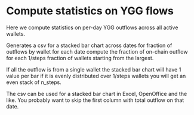 # Compute statistics on YGG flows

Here we compute statistics on per-day YGG outflows across all active wallets.

Generates a csv for a stacked bar chart across dates for fraction of outflows by wallet
for each date compute the fraction of on-chain outflow for each 1/steps fraction of wallets
starting from the largest.

If all the outflow is from a single wallet the stacked bar chart will have 1 value per bar
if it is evenly distributed over 1/steps wallets you will get an even stack of n_steps.

The csv can be used for a stacked bar chart in Excel, OpenOffice and the like.
You probably want to skip the first column with total outflow on that date.
